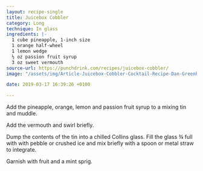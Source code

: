 ```yaml
---
layout: recipe-single
title: Juicebox Cobbler
category: Long
technique: In glass
ingredients: |-
  1 cube pineapple, 1-inch size
  1 orange half-wheel
  1 lemon wedge
  ½ oz passion fruit syrup
  3 oz sweet vermouth
source-url: https://punchdrink.com/recipes/juicebox-cobbler/
image: "/assets/img/Article-Juicebox-Cobbler-Cocktail-Recipe-Dan-Greenbaum-Diamond-Reef-Brooklyn-NYC.jpg"

date: 2019-03-17 16:39:26 +0100

---
```

Add the pineapple, orange, lemon and passion fruit syrup to a mixing tin and muddle.

Add the vermouth and swirl briefly.

Dump the contents of the tin into a chilled Collins glass. Fill the glass ¾ full with with pebble or crushed ice and mix briefly with a spoon or metal straw to integrate.

Garnish with fruit and a mint sprig.